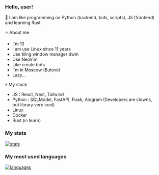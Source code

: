### Hello, user!

🔭 I am like programming on Python (backend, bots, scripts), JS (frontend) and learning Rust

⭐ About me
* I'm 13
* I am use Linux since 11 years
* Use tiling window manager dwm
* Use NeoVim
* Like create bots
* I'm in Moscow (Butovo)
* Lazy...

💀 My stack
* JS : React, Next, Tailwind
* Python : SQLModel, FastAPI, Flask, Aiogram (Developers are clowns, but library very cool)
* Linux
* Docker
* Rust (in learn)

### My stats

[![stats](https://github-readme-stats.vercel.app/api?username=xD1rty&theme=calm&show_icons=true&count_private=true)](https://github.com/anuraghazra/github-readme-stats)


### My most used languages

[![languages](https://github-readme-stats.vercel.app/api/top-langs/?username=xD1rty&hide=html,css&langs_count=5&layout=compact&theme=calm&exclude_repo=silaeder-interactive-panel)](https://github.com/anuraghazra/github-readme-stats)

